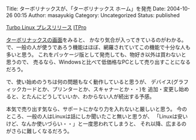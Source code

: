 Title: ターボリナックスが、「ターボリナックス ホーム」を発売
Date: 2004-10-26 00:15
Author: masayukig
Category: Uncategorized
Status: published

[Turbo Linux
プレスリリース](http://www.turbolinux.co.jp/news/2004/oct/tl1020.html)
[ITPro](http://itpro.nikkeibp.co.jp/free/ITPro/NEWS/20041023/151631/)

[ターボリナックスの画面](http://www.turbolinux.co.jp/press_room/download/tlhome/turbohome.jpg)をみると、
かなり気合が入ってきているのがわかる。
で、一般の人が使うであろう機能はほぼ、網羅されていてこの機能で十分な人も多いと思う。
これをパッケージ版として発売しても、物好き以外は買わないと思うので、
売るなら、Windowsと比べて低価格なPCとして売り出すことになるだろう。

で、使い始めのうちは何の問題もなく動作していると思うが、
デバイス(グラフィックカードとか、プリンターとか、スキャナーとか・・)を
追加・変更し始めると、とたんにどうしていいか、わからない人が続出する予感。

本気で売り出す気なら、サポートにかなり力を入れないと厳しいと思う。
今のところ、一般の人はLinuxは話にしか聞いたこと無いと思うが、
「Linuxは安いけど、なんか使いづらい・・」と一度思われてしまうと、
それ以降、広まるのがさらに難しくなるだろう。
